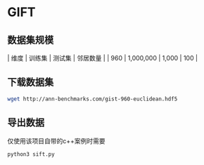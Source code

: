 # GIFT

## 数据集规模

| 维度 | 训练集 | 测试集 | 邻居数量 |
| 960 | 1,000,000 | 1,000 | 100 |

## 下载数据集

```bash
wget http://ann-benchmarks.com/gist-960-euclidean.hdf5
```

## 导出数据

仅使用该项目自带的c++案例时需要

```bash
python3 sift.py
```
